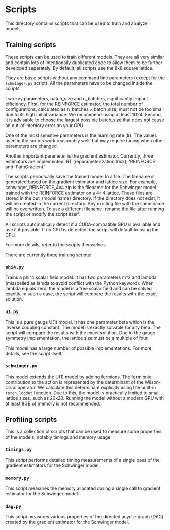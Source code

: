 # Scripts

This directory contains scripts that can be used to train and analyze models.

## Training scripts

These scripts can be used to train different models. They are all very similar and contain lots of intentionally
duplicated code to allow them to be further developed separately. By default, all scripts use the 8x8 square lattice.

They are basic scripts without any command line parameters (except for the `schwinger.py` script). All the parameters
have to be changed inside the scripts.

Two key parameters, batch_size and n_batches, significantly impact efficiency. First, for the REINFORCE estimator, the
total number of configurations, calculated as n_batches × batch_size, must not be too small due to its high initial
variance. We recommend using at least 1024. Second, it is advisable to choose the largest possible batch_size that does
not cause an out-of-memory error on your GPU.

One of the most sensitive parameters is the learning rate (lr). The values used in the scripts work reasonably well, but
may require tuning when other parameters are changed.

Another important parameter is the gradient estimator. Currently, three estimators are implemented:
RT (reparameterization trick), 'REINFORCE' and 'PathGradient.'

The scripts periodically save the trained model to a file. The filename is generated based on the gradient estimator and
lattice size. For example, schwinger_REINFORCE_4x4.zip is the filename for the Schwinger model trained with the
REINFORCE estimator on a 4×4 lattice. These files are stored in the out_{model name} directory. If the directory does
not exist, it will be created in the current directory. Any existing file with the same name will be overwritten. To use
a different filename, rename the file after running the script or modify the script itself.

All scripts automatically detect if a CUDA-compatible GPU is available and use it if possible. If no GPU is detected,
the script will default to using the CPU.

For more details, refer to the scripts themselves.

There are currently three training scripts:

### `phi4.py`

Trains a phi^4 scalar field model. It has two parameters m^2 and lambda (misspelled as lamda to avoid conflict with the
Python keyword). When lambda equals zero, the model is a free scalar field and can be solved exactly. In such a case,
the script will compare the results with the exact solution.

### `u1.py`

This is a pure gauge U(1) model. It has one parameter beta which is the inverse coupling constant. The model is exactly
solvable for any beta. The script will compare the results with the exact solution. Due to the gauge symmetry
implementation, the lattice size must be a multiple of four.

This model has a large number of possible implementations. For more details, see the script itself.

### `schwinger.py`

This model extends the U(1) model by adding fermions. The fermionic contribution to the action is represented by the
determinant of the Wilson-Dirac operator. We calculate this determinant explicitly using the built-in `torch.logdet`
function. Due to this, the model is practically limited to small lattice sizes, such as 20x20. Running the model without
a modern GPU with at least 8GB of memory is not recommended.

## Profiling scripts

This is a collection of scripts that can be used to measure some properties of the models, notably timings and memory
usage.

### `timings.py`

This script performs detailed timing measurements of a single pass of the gradient estimators for the Schwinger model.

### `memory.py`

This script measures the memory allocated during a single call to gradient estimator for the Schwinger model.

### `dag.py`

This script measures various properties of the directed acyclic graph (DAG) created by the gradient estimator for the
Schwinger model.





